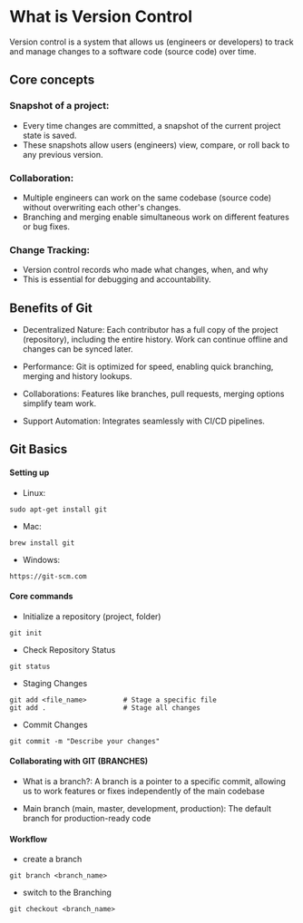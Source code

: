<!-- VERSION CONTROL -->

# What is Version Control

Version control is a system that allows us (engineers or developers) to track and manage changes to a software code (source code) over time.

## Core concepts

### Snapshot of a project:

- Every time changes are committed, a snapshot of the current project state is saved.
- These snapshots allow users (engineers) view, compare, or roll back to any previous version.

### Collaboration:

- Multiple engineers can work on the same codebase (source code) without overwriting each other's changes.
- Branching and merging enable simultaneous work on different features or bug fixes.

### Change Tracking:

- Version control records who made what changes, when, and why
- This is essential for debugging and accountability.

## Benefits of Git

- Decentralized Nature: Each contributor has a full copy of the project (repository), including the entire history. Work can continue offline and changes can be synced later.

- Performance: Git is optimized for speed, enabling quick branching, merging and history lookups.

- Collaborations: Features like branches, pull requests, merging options simplify team work.

- Support Automation: Integrates seamlessly with CI/CD pipelines.

## Git Basics

#### Setting up

- Linux:

```
sudo apt-get install git
```

- Mac:

```
brew install git
```

- Windows:

```
https://git-scm.com
```

#### Core commands

- Initialize a repository (project, folder)

```
git init
```

- Check Repository Status

```
git status
```

- Staging Changes

```
git add <file_name>         # Stage a specific file
git add .                   # Stage all changes
```

- Commit Changes

```
git commit -m "Describe your changes"
```

#### Collaborating with GIT (BRANCHES)

- What is a branch?: A branch is a pointer to a specific commit, allowing us to work features or fixes independently of the main codebase

- Main branch (main, master, development, production): The default branch for production-ready code

#### Workflow

- create a branch

```
git branch <branch_name>
```

- switch to the Branching

```
git checkout <branch_name>
```
